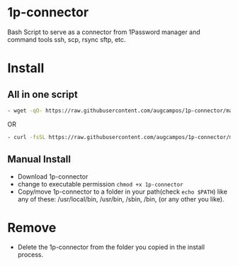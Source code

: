 # 1p-connector
Bash Script to serve as a connector from 1Password manager and command tools ssh, scp, rsync sftp, etc.

# Install

## All in one script
```sh
- wget -qO- https://raw.githubusercontent.com/augcampos/1p-connector/main/install.sh  | sh -s --
```
OR
```sh
- curl -fsSL https://raw.githubusercontent.com/augcampos/1p-connector/main/install.sh | sh -s --
```

## Manual Install 
- Download 1p-connector
- change to executable permission `chmod +x 1p-connector`
- Copy/move 1p-connector to a folder in your path(check `echo $PATH`) like any of these: /usr/local/bin, /usr/bin, /sbin, /bin, (or any other you like).

# Remove
- Delete the 1p-connector from the folder you copied in the install process.
